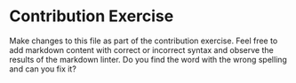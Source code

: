 # Contribution Exercise

Make changes to this file as part of the contribution exercise. Feel free to add markdown content with correct or incorrect syntax and observe the results of the markdown linter. Do you find the word with the wrong spelling and can you fix it?
